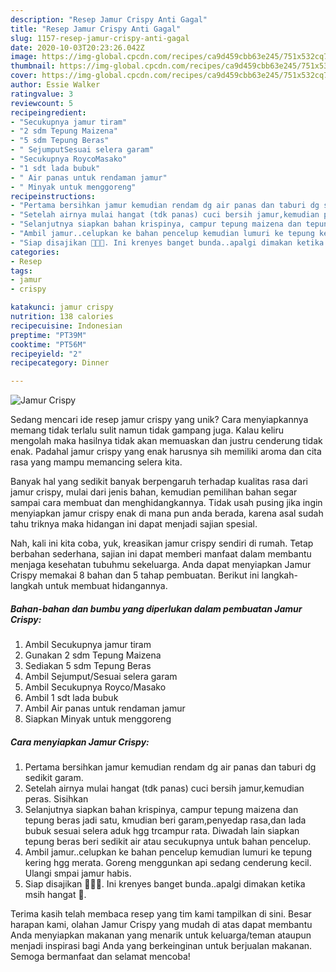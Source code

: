 ```yaml
---
description: "Resep Jamur Crispy Anti Gagal"
title: "Resep Jamur Crispy Anti Gagal"
slug: 1157-resep-jamur-crispy-anti-gagal
date: 2020-10-03T20:23:26.042Z
image: https://img-global.cpcdn.com/recipes/ca9d459cbb63e245/751x532cq70/jamur-crispy-foto-resep-utama.jpg
thumbnail: https://img-global.cpcdn.com/recipes/ca9d459cbb63e245/751x532cq70/jamur-crispy-foto-resep-utama.jpg
cover: https://img-global.cpcdn.com/recipes/ca9d459cbb63e245/751x532cq70/jamur-crispy-foto-resep-utama.jpg
author: Essie Walker
ratingvalue: 3
reviewcount: 5
recipeingredient:
- "Secukupnya jamur tiram"
- "2 sdm Tepung Maizena"
- "5 sdm Tepung Beras"
- " SejumputSesuai selera garam"
- "Secukupnya RoycoMasako"
- "1 sdt lada bubuk"
- " Air panas untuk rendaman jamur"
- " Minyak untuk menggoreng"
recipeinstructions:
- "Pertama bersihkan jamur kemudian rendam dg air panas dan taburi dg sedikit garam."
- "Setelah airnya mulai hangat (tdk panas) cuci bersih jamur,kemudian peras. Sisihkan"
- "Selanjutnya siapkan bahan krispinya, campur tepung maizena dan tepung beras jadi satu, kmudian beri garam,penyedap rasa,dan lada bubuk sesuai selera aduk hgg trcampur rata. Diwadah lain siapkan tepung beras beri sedikit air atau secukupnya untuk bahan pencelup."
- "Ambil jamur..celupkan ke bahan pencelup kemudian lumuri ke tepung kering hgg merata. Goreng menggunkan api sedang cenderung kecil. Ulangi smpai jamur habis."
- "Siap disajikan 🥰🥰🥰. Ini krenyes banget bunda..apalgi dimakan ketika msih hangat 🤤."
categories:
- Resep
tags:
- jamur
- crispy

katakunci: jamur crispy 
nutrition: 138 calories
recipecuisine: Indonesian
preptime: "PT39M"
cooktime: "PT56M"
recipeyield: "2"
recipecategory: Dinner

---
```



![Jamur Crispy](https://img-global.cpcdn.com/recipes/ca9d459cbb63e245/751x532cq70/jamur-crispy-foto-resep-utama.jpg)

Sedang mencari ide resep jamur crispy yang unik? Cara menyiapkannya memang tidak terlalu sulit namun tidak gampang juga. Kalau keliru mengolah maka hasilnya tidak akan memuaskan dan justru cenderung tidak enak. Padahal jamur crispy yang enak harusnya sih memiliki aroma dan cita rasa yang mampu memancing selera kita.



Banyak hal yang sedikit banyak berpengaruh terhadap kualitas rasa dari jamur crispy, mulai dari jenis bahan, kemudian pemilihan bahan segar sampai cara membuat dan menghidangkannya. Tidak usah pusing jika ingin menyiapkan jamur crispy enak di mana pun anda berada, karena asal sudah tahu triknya maka hidangan ini dapat menjadi sajian spesial.


Nah, kali ini kita coba, yuk, kreasikan jamur crispy sendiri di rumah. Tetap berbahan sederhana, sajian ini dapat memberi manfaat dalam membantu menjaga kesehatan tubuhmu sekeluarga. Anda dapat menyiapkan Jamur Crispy memakai 8 bahan dan 5 tahap pembuatan. Berikut ini langkah-langkah untuk membuat hidangannya.

<!--inarticleads1-->

##### Bahan-bahan dan bumbu yang diperlukan dalam pembuatan Jamur Crispy:

1. Ambil Secukupnya jamur tiram
1. Gunakan 2 sdm Tepung Maizena
1. Sediakan 5 sdm Tepung Beras
1. Ambil  Sejumput/Sesuai selera garam
1. Ambil Secukupnya Royco/Masako
1. Ambil 1 sdt lada bubuk
1. Ambil  Air panas untuk rendaman jamur
1. Siapkan  Minyak untuk menggoreng




<!--inarticleads2-->

##### Cara menyiapkan Jamur Crispy:

1. Pertama bersihkan jamur kemudian rendam dg air panas dan taburi dg sedikit garam.
1. Setelah airnya mulai hangat (tdk panas) cuci bersih jamur,kemudian peras. Sisihkan
1. Selanjutnya siapkan bahan krispinya, campur tepung maizena dan tepung beras jadi satu, kmudian beri garam,penyedap rasa,dan lada bubuk sesuai selera aduk hgg trcampur rata. Diwadah lain siapkan tepung beras beri sedikit air atau secukupnya untuk bahan pencelup.
1. Ambil jamur..celupkan ke bahan pencelup kemudian lumuri ke tepung kering hgg merata. Goreng menggunkan api sedang cenderung kecil. Ulangi smpai jamur habis.
1. Siap disajikan 🥰🥰🥰. Ini krenyes banget bunda..apalgi dimakan ketika msih hangat 🤤.




Terima kasih telah membaca resep yang tim kami tampilkan di sini. Besar harapan kami, olahan Jamur Crispy yang mudah di atas dapat membantu Anda menyiapkan makanan yang menarik untuk keluarga/teman ataupun menjadi inspirasi bagi Anda yang berkeinginan untuk berjualan makanan. Semoga bermanfaat dan selamat mencoba!
